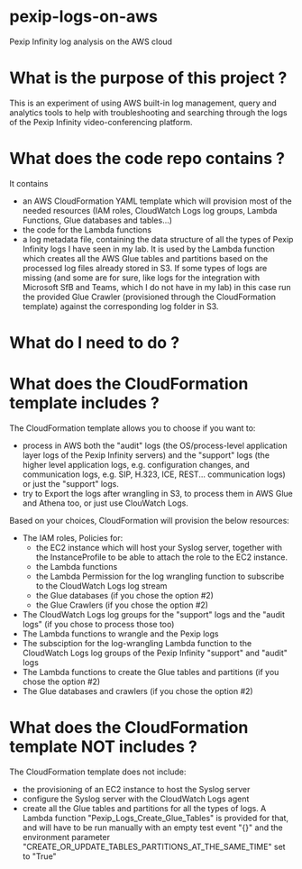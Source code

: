 # pexip-logs-on-aws
Pexip Infinity log analysis on the AWS cloud

# What  is the purpose of this project ?
This is an experiment of using AWS built-in log management, query and analytics tools to help with troubleshooting and searching through the logs of the Pexip Infinity video-conferencing platform.

# What does the code repo contains ?
It contains
  - an AWS CloudFormation YAML template which will provision most of the needed resources (IAM roles, CloudWatch Logs log groups, Lambda Functions, Glue databases and tables...)
  - the code for the Lambda functions
  - a log metadata file, containing the data structure of all the types of Pexip Infinity logs I have seen in my lab. It is used by the Lambda function which creates all the AWS Glue tables and partitions based on the processed log files already stored in S3. If some types of logs are missing (and some are for sure, like logs for the integration with Microsoft SfB and Teams, which I do not have in my lab) in this case run the provided Glue Crawler (provisioned through the CloudFormation template) against the corresponding log folder in S3.
  
# What do I need to do ?

# What does the CloudFormation template includes ?
The CloudFormation template allows you to choose if you want to:
  - process in AWS both the "audit" logs (the OS/process-level application layer logs of the Pexip Infinity servers) and the "support" logs (the higher level application logs, e.g. configuration changes, and communication logs, e.g. SIP, H.323, ICE, REST... communication logs) or just the "support" logs.
  - try to Export the logs after wrangling in S3, to process them in AWS Glue and Athena too, or just use ClouWatch Logs.

Based on your choices, CloudFormation will provision the below resources:
  - The IAM roles, Policies for:
    - the EC2 instance which will host your Syslog server, together with the InstanceProfile to be able to attach the role to the EC2 instance.
    - the Lambda functions
    - the Lambda Permission for the log wrangling function to subscribe to the CloudWatch Logs log stream
    - the Glue databases (if you chose the option #2)
    - the Glue Crawlers (if you chose the option #2)
  - The CloudWatch Logs log groups for the "support" logs and the "audit logs" (if you chose to process those too)
  - The Lambda functions to wrangle and the Pexip logs
  - The subsciption for the log-wrangling Lambda function to the CloudWatch Logs log groups of the Pexip Infinity "support" and "audit" logs
  - The Lambda functions to create the Glue tables and partitions (if you chose the option #2)
  - The Glue databases and crawlers (if you chose the option #2)

# What does the CloudFormation template NOT includes ?
The CloudFormation template does not include:
  - the provisioning of an EC2 instance to host the Syslog server
  - configure the Syslog server with the CloudWatch Logs agent
  - create all the Glue tables and partitions for all the types of logs. A Lambda function "Pexip_Logs_Create_Glue_Tables" is provided for that, and will have to be run manually with an empty test event "{}" and the environment parameter "CREATE_OR_UPDATE_TABLES_PARTITIONS_AT_THE_SAME_TIME" set to "True"
